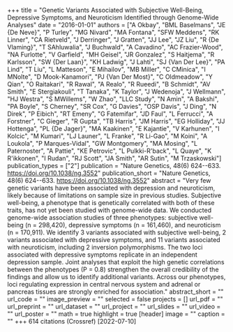 +++
title = "Genetic Variants Associated with Subjective Well-Being, Depressive Symptoms, and Neuroticism Identified through Genome-Wide Analyses"
date = "2016-01-01"
authors = ["A Okbay", "BML Baselmans", "JE {De Neve}", "P Turley", "MG Nivard", "MA Fontana", "SFW Meddens", "RK Linner", "CA Rietveld", "J Derringer", "J Gratten", "JJ Lee", "JZ Liu", "R {De Vlaming}", "T SAhluwalia", "J Buchwald", "A Cavadino", "AC Frazier-Wood", "NA Furlotte", "V Garfield", "MH Geisel", "JR Gonzalez", "S Haitjema", "R Karlsson", "SW {Der Laan}", "KH Ladwig", "J Lahti", "SJ {Van Der Lee}", "PA Lind", "T Liu", "L Matteson", "E Mihailov", "MB Miller", "C CMinica", "I MNolte", "D Mook-Kanamori", "PJ {Van Der Most}", "C Oldmeadow", "Y Qian", "O Raitakari", "R Rawal", "A Realo", "R Rueedi", "B Schmidt", "AV Smith", "E Stergiakouli", "T Tanaka", "K Taylor", "J Wedenoja", "J Wellmann", "HJ Westra", "S MWillems", "W Zhao", "LLC Study", "N Amin", "A Bakshi", "PA Boyle", "S Cherney", "SR Cox", "G Davies", "OSP Davis", "J Ding", "N Direk", "P Eibich", "RT Emeny", "G Fatemifar", "JD Faul", "L Ferrucci", "A Forstner", "C Gieger", "R Gupta", "TB Harris", "JM Harris", "EG Holliday", "JJ Hottenga", "PL {De Jager}", "MA Kaakinen", "E Kajantie", "V Karhunen", "I Kolcic", "M Kumari", "LJ Launer", "L Franke", "R Li-Gao", "M Koini", "A Loukola", "P Marques-Vidal", "GW Montgomery", "MA Mosing", "L Paternoster", "A Pattie", "KE Petrovic", "L Pulkki-R'back", "L Quaye", "K R'ikkonen", "I Rudan", "RJ Scott", "JA Smith", "AR Sutin", "M Trzaskowski"]
publication_types = ["2"]
publication = "Nature Genetics, 48(6) 624--633. https://doi.org/10.1038/ng.3552"
publication_short = "Nature Genetics, 48(6) 624--633. https://doi.org/10.1038/ng.3552"
abstract = "Very few genetic variants have been associated with depression and neuroticism, likely because of limitations on sample size in previous studies. Subjective well-being, a phenotype that is genetically correlated with both of these traits, has not yet been studied with genome-wide data. We conducted genome-wide association studies of three phenotypes: subjective well-being (n = 298,420), depressive symptoms (n = 161,460), and neuroticism (n = 170,911). We identify 3 variants associated with subjective well-being, 2 variants associated with depressive symptoms, and 11 variants associated with neuroticism, including 2 inversion polymorphisms. The two loci associated with depressive symptoms replicate in an independent depression sample. Joint analyses that exploit the high genetic correlations between the phenotypes (P = 0.8) strengthen the overall credibility of the findings and allow us to identify additional variants. Across our phenotypes, loci regulating expression in central nervous system and adrenal or pancreas tissues are strongly enriched for association."
abstract_short = ""
url_code = ""
image_preview = ""
selected = false
projects = []
url_pdf = ""
url_preprint = ""
url_dataset = ""
url_project = ""
url_slides = ""
url_video = ""
url_poster = ""
math = true
highlight = true
[header]
image = ""
caption = ""
+++
614 citations (Crossref) [2022-07-10]
